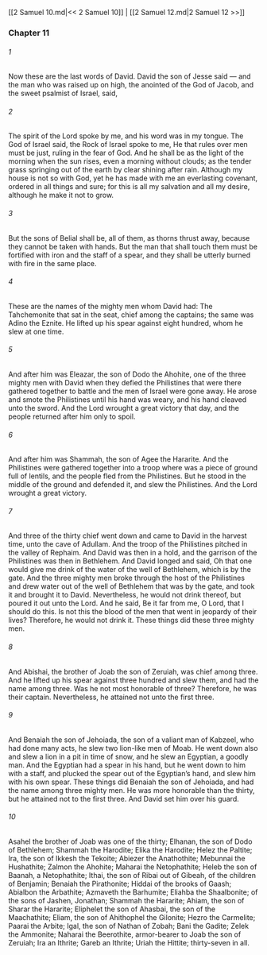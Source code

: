 [[2 Samuel 10.md|<< 2 Samuel 10]]  |  [[2 Samuel 12.md|2 Samuel 12 >>]]

### Chapter 11
###### 1
Now these are the last words of David. David the son of Jesse said — and the man who was raised up on high, the anointed of the God of Jacob, and the sweet psalmist of Israel, said,

###### 2
The spirit of the Lord spoke by me, and his word was in my tongue. The God of Israel said, the Rock of Israel spoke to me, He that rules over men must be just, ruling in the fear of God. And he shall be as the light of the morning when the sun rises, even a morning without clouds; as the tender grass springing out of the earth by clear shining after rain. Although my house is not so with God, yet he has made with me an everlasting covenant, ordered in all things and sure; for this is all my salvation and all my desire, although he make it not to grow.

###### 3
But the sons of Belial shall be, all of them, as thorns thrust away, because they cannot be taken with hands. But the man that shall touch them must be fortified with iron and the staff of a spear, and they shall be utterly burned with fire in the same place.

###### 4
These are the names of the mighty men whom David had: The Tahchemonite that sat in the seat, chief among the captains; the same was Adino the Eznite. He lifted up his spear against eight hundred, whom he slew at one time.

###### 5
And after him was Eleazar, the son of Dodo the Ahohite, one of the three mighty men with David when they defied the Philistines that were there gathered together to battle and the men of Israel were gone away. He arose and smote the Philistines until his hand was weary, and his hand cleaved unto the sword. And the Lord wrought a great victory that day, and the people returned after him only to spoil.

###### 6
And after him was Shammah, the son of Agee the Hararite. And the Philistines were gathered together into a troop where was a piece of ground full of lentils, and the people fled from the Philistines. But he stood in the middle of the ground and defended it, and slew the Philistines. And the Lord wrought a great victory.

###### 7
And three of the thirty chief went down and came to David in the harvest time, unto the cave of Adullam. And the troop of the Philistines pitched in the valley of Rephaim. And David was then in a hold, and the garrison of the Philistines was then in Bethlehem. And David longed and said, Oh that one would give me drink of the water of the well of Bethlehem, which is by the gate. And the three mighty men broke through the host of the Philistines and drew water out of the well of Bethlehem that was by the gate, and took it and brought it to David. Nevertheless, he would not drink thereof, but poured it out unto the Lord. And he said, Be it far from me, O Lord, that I should do this. Is not this the blood of the men that went in jeopardy of their lives? Therefore, he would not drink it. These things did these three mighty men.

###### 8
And Abishai, the brother of Joab the son of Zeruiah, was chief among three. And he lifted up his spear against three hundred and slew them, and had the name among three. Was he not most honorable of three? Therefore, he was their captain. Nevertheless, he attained not unto the first three.

###### 9
And Benaiah the son of Jehoiada, the son of a valiant man of Kabzeel, who had done many acts, he slew two lion-like men of Moab. He went down also and slew a lion in a pit in time of snow, and he slew an Egyptian, a goodly man. And the Egyptian had a spear in his hand, but he went down to him with a staff, and plucked the spear out of the Egyptian’s hand, and slew him with his own spear. These things did Benaiah the son of Jehoiada, and had the name among three mighty men. He was more honorable than the thirty, but he attained not to the first three. And David set him over his guard.

###### 10
Asahel the brother of Joab was one of the thirty; Elhanan, the son of Dodo of Bethlehem; Shammah the Harodite; Elika the Harodite; Helez the Paltite; Ira, the son of Ikkesh the Tekoite; Abiezer the Anathothite; Mebunnai the Hushathite; Zalmon the Ahohite; Maharai the Netophathite; Heleb the son of Baanah, a Netophathite; Ithai, the son of Ribai out of Gibeah, of the children of Benjamin; Benaiah the Pirathonite; Hiddai of the brooks of Gaash; Abialbon the Arbathite; Azmaveth the Barhumite; Eliahba the Shaalbonite; of the sons of Jashen, Jonathan; Shammah the Hararite; Ahiam, the son of Sharar the Hararite; Eliphelet the son of Ahasbai, the son of the Maachathite; Eliam, the son of Ahithophel the Gilonite; Hezro the Carmelite; Paarai the Arbite; Igal, the son of Nathan of Zobah; Bani the Gadite; Zelek the Ammonite; Naharai the Beerothite, armor-bearer to Joab the son of Zeruiah; Ira an Ithrite; Gareb an Ithrite; Uriah the Hittite; thirty-seven in all.